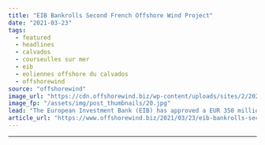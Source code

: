```yaml
---
title: "EIB Bankrolls Second French Offshore Wind Project"
date: "2021-03-23"
tags: 
  - featured
  - headlines
  - calvados
  - courseulles sur mer
  - eib
  - eoliennes offshore du calvados
  - offshorewind
source: "offshorewind"
image_url: "https://cdn.offshorewind.biz/wp-content/uploads/sites/2/2021/03/23110004/EIB-Bankrolls-Second-French-Offshore-Wind-Project.jpg"
image_fp: "/assets/img/post_thumbnails/20.jpg"
lead: "The European Investment Bank (EIB) has approved a EUR 350 million loan for the"
article_url: "https://www.offshorewind.biz/2021/03/23/eib-bankrolls-second-french-offshore-wind-project/"
---
```


---
